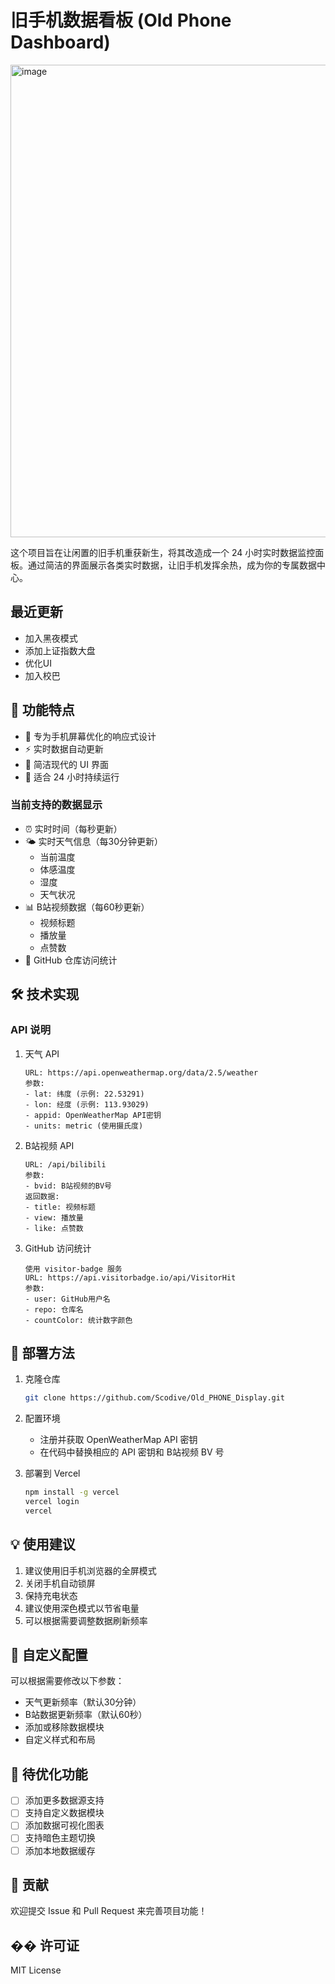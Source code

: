 # 旧手机数据看板 (Old Phone Dashboard)

<img width="756" alt="image" src="https://github.com/user-attachments/assets/e8ab72c2-f413-46d1-b352-1da34c5ad5a2" />

这个项目旨在让闲置的旧手机重获新生，将其改造成一个 24 小时实时数据监控面板。通过简洁的界面展示各类实时数据，让旧手机发挥余热，成为你的专属数据中心。


## 最近更新
- 加入黑夜模式
- 添加上证指数大盘
- 优化UI
- 加入校巴


## 🌟 功能特点

- 📱 专为手机屏幕优化的响应式设计
- ⚡ 实时数据自动更新
- 🌈 简洁现代的 UI 界面
- 🔋 适合 24 小时持续运行

### 当前支持的数据显示
- ⏰ 实时时间（每秒更新）
- 🌤️ 实时天气信息（每30分钟更新）
  - 当前温度
  - 体感温度
  - 湿度
  - 天气状况
- 📊 B站视频数据（每60秒更新）
  - 视频标题
  - 播放量
  - 点赞数
- 👥 GitHub 仓库访问统计

## 🛠️ 技术实现

### API 说明

1. 天气 API

    ```text
    URL: https://api.openweathermap.org/data/2.5/weather
    参数:
    - lat: 纬度 (示例: 22.53291)
    - lon: 经度 (示例: 113.93029)
    - appid: OpenWeatherMap API密钥
    - units: metric (使用摄氏度)
    ```

2. B站视频 API

    ```text
    URL: /api/bilibili
    参数:
    - bvid: B站视频的BV号
    返回数据:
    - title: 视频标题
    - view: 播放量
    - like: 点赞数
    ```

3. GitHub 访问统计

    ```text
    使用 visitor-badge 服务
    URL: https://api.visitorbadge.io/api/VisitorHit
    参数:
    - user: GitHub用户名
    - repo: 仓库名
    - countColor: 统计数字颜色
    ```

## 🚀 部署方法

1. 克隆仓库

    ```bash
    git clone https://github.com/Scodive/Old_PHONE_Display.git
    ```

2. 配置环境
    - 注册并获取 OpenWeatherMap API 密钥
    - 在代码中替换相应的 API 密钥和 B站视频 BV 号

3. 部署到 Vercel

    ```bash
    npm install -g vercel
    vercel login
    vercel
    ```

## 💡 使用建议

1. 建议使用旧手机浏览器的全屏模式
2. 关闭手机自动锁屏
3. 保持充电状态
4. 建议使用深色模式以节省电量
5. 可以根据需要调整数据刷新频率

## 🔧 自定义配置

可以根据需要修改以下参数：
- 天气更新频率（默认30分钟）
- B站数据更新频率（默认60秒）
- 添加或移除数据模块
- 自定义样式和布局

## 📝 待优化功能

- [ ] 添加更多数据源支持
- [ ] 支持自定义数据模块
- [ ] 添加数据可视化图表
- [ ] 支持暗色主题切换
- [ ] 添加本地数据缓存

## 🤝 贡献

欢迎提交 Issue 和 Pull Request 来完善项目功能！

## �� 许可证

MIT License
